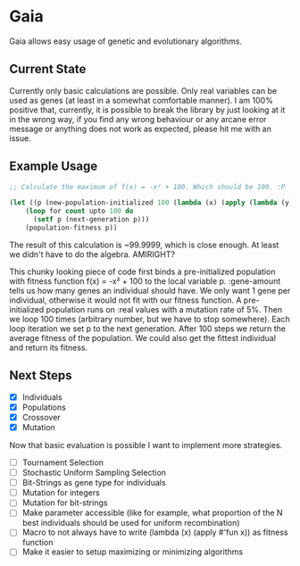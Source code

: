 # Gaia

Gaia allows easy usage of genetic and evolutionary algorithms.

## Current State

Currently only basic calculations are possible. Only real variables can be used as genes (at least in a somewhat comfortable manner).
I am 100% positive that, currently, it is possible to break the library by just looking at it in the wrong way, if you find any wrong behaviour or any arcane error message or anything does not work as expected, please hit me with an issue.

## Example Usage

```lisp
;; Calculate the maximum of f(x) = -x² + 100. Which should be 100. :P

(let ((p (new-population-initialized 100 (lambda (x) (apply (lambda (y) (+ (- (* y y)) 100)) x)) :gene-amount 1)))
    (loop for count upto 100 do
      (setf p (next-generation p)))
    (population-fitness p))

```
The result of this calculation is ~99.9999, which is close enough. At least we didn't have to do the algebra. AMIRIGHT?

This chunky looking piece of code first binds a pre-initialized population with fitness function f(x) = -x² + 100 to the local variable p. :gene-amount tells us how many genes an individual should have. We only want 1 gene per individual, otherwise it would not fit with our fitness function.
A pre-initialized population runs on :real values with a mutation rate of 5%.
Then we loop 100 times (arbitrary number, but we have to stop somewhere).
Each loop iteration we set p to the next generation.
After 100 steps we return the average fitness of the population. We could also get the fittest individual and return its fitness.

## Next Steps

- [X] Individuals
- [X] Populations
- [X] Crossover
- [X] Mutation

Now that basic evaluation is possible I want to implement more strategies.

- [ ] Tournament Selection
- [ ] Stochastic Uniform Sampling Selection
- [ ] Bit-Strings as gene type for individuals
- [ ] Mutation for integers
- [ ] Mutation for bit-strings
- [ ] Make parameter accessible (like for example, what proportion of the N best individuals should be used for uniform recombination)
- [ ] Macro to not always have to write (lambda (x) (apply #'fun x)) as fitness function
- [ ] Make it easier to setup maximizing or minimizing algorithms
